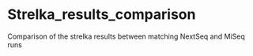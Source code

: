 # Strelka_results_comparison
Comparison of the strelka results between matching NextSeq and MiSeq runs
